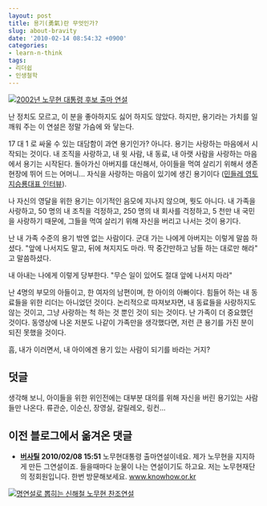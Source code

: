 ```yaml
---
layout: post
title: 용기(勇氣)란 무엇인가?
slug: about-bravity
date: '2010-02-14 08:54:32 +0900'
categories:
- learn-n-think
tags:
- 리더쉽
- 인생철학
---
```


[![2002년 노무현 대통령 후보 출마 연설](http://img.youtube.com/vi/06odM3nnDUs/0.jpg)](http://www.youtube.com/watch?v=06odM3nnDUs)

난 정치도 모르고, 이 분을 좋아하지도 싫어 하지도 않았다. 하지만, 용기라는 가치를 일깨워 주는 이 연설은 정말 가슴에 와 닿는다.

<div class="spacer"></div>

17 대 1 로 싸울 수 있는 대담함이 과연 용기인가? 아니다. 용기는 사랑하는 마음에서 시작되는 것이다. 내 조직을 사랑하고, 내 윗 사람, 내 동료, 내 아랫 사람을 사랑하는 마음에서 용기는 시작된다. 돌아가신 아버지를 대신해서, 아이들을 먹여 살리기 위해서 생존현장에 뛰어 드는 어머니... 자식을 사랑하는 마음이 있기에 생긴 용기이다 ([민들레 영토 지승룡대표 인터뷰](http://news.nate.com/view/20100127n06287)).

나 자신의 영달을 위한 용기는 이기적인 음모에 지나지 않으며, 뭣도 아니다. 내 가족을 사랑하고, 50 명의 내 조직을 걱정하고, 250 명의 내 회사를 걱정하고, 5 천만 내 국민을 사랑하기 때문에, 그들을 먹여 살리기 위해 자신을 버리고 나서는 것이 용기다.

난 내 가족 수준의 용기 밖엔 없는 사람이다. 군대 가는 나에게 아버지는 이렇게 말씀 하셨다. "앞에 나서지도 말고, 뒤에 쳐지지도 마라. 딱 중간만하고 남들 하는 대로만 해라" 고 말씀하셨다.

내 아내는 나에게 이렇게 당부한다. "무슨 일이 있어도 절대 앞에 나서지 마라"

난 4명의 부모의 아들이고, 한 여자의 남편이며, 한 아이의 아빠이다. 힘들어 하는 내 동료들을 위한 리더는 아니었던 것이다. 논리적으로 따져보자면, 내 동료들을 사랑하지도 않는 것이고, 그냥 사랑하는 척 하는 것 뿐인 것이 되는 것이다. 난 가족이 더 중요했던 것이다. 동영상에 나온 저분도 나같이 가족만을 생각했다면, 저런 큰 용기를 가진 분이 되진 못했을 것이다.

흠, 내가 이러면서, 내 아이에겐 용기 있는 사람이 되기를 바라는 거지?

## 덧글

생각해 보니, 아이들을 위한 위인전에는 대부분 대의를 위해 자신을 버린 용기있는 사람들만 나온다. 류관순, 이순신, 장영실, 갈릴레오, 링컨...

<!--more-->

## 이전 블로그에서 옮겨온 댓글

- **[버사틸](http://blog.naver.com/joonyou97) 2010/02/08 15:51** 노무현대통령 출마연설이네요. 제가 노무현을 지지하게 만든 그연설이죠. 들을때마다 눈물이 나는 연설이기도 하고요. 저는 노무현재단의 정회원입니다. 한번 방문해보세요. www.knowhow.or.kr

[![명연설로 뽑히는 신해철 노무현 찬조연설](http://img.youtube.com/vi/xjovvawN_iI/1.jpg)](http://www.youtube.com/watch?v=xjovvawN_iI)
